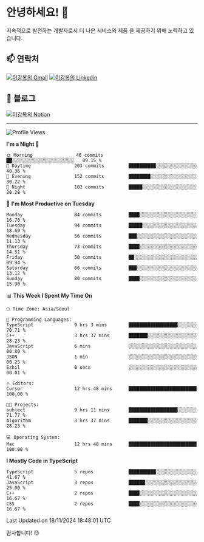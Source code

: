 # 안녕하세요! 👋

지속적으로 발전하는 개발자로서 더 나은 서비스와 제품
을 제공하기 위해 노력하고 있습니다.

## 📫 연락처
[![이강복의 Gmail](https://img.shields.io/badge/Gmail-D14836?style=for-the-badge&logo=gmail&logoColor=white)](mailto:pmmm114@gmail.com)
[![이강복의 Linkedin](https://img.shields.io/badge/LinkedIn-0077B5?style=for-the-badge&logo=linkedin&logoColor=white)](https://www.linkedin.com/in/lkb0297)

## 📝 블로그
[![이강복의 Notion](https://img.shields.io/badge/Notion-000000?style=for-the-badge&logo=notion&logoColor=white)](https://pmmm114.notion.site/)

---
<!--START_SECTION:waka-->
![Profile Views](http://img.shields.io/badge/Profile%20Views-1-blue)

**I'm a Night 🦉** 

```text
🌞 Morning                46 commits          ██░░░░░░░░░░░░░░░░░░░░░░░   09.15 % 
🌆 Daytime                203 commits         ██████████░░░░░░░░░░░░░░░   40.36 % 
🌃 Evening                152 commits         ████████░░░░░░░░░░░░░░░░░   30.22 % 
🌙 Night                  102 commits         █████░░░░░░░░░░░░░░░░░░░░   20.28 % 
```
📅 **I'm Most Productive on Tuesday** 

```text
Monday                   84 commits          ████░░░░░░░░░░░░░░░░░░░░░   16.70 % 
Tuesday                  94 commits          █████░░░░░░░░░░░░░░░░░░░░   18.69 % 
Wednesday                56 commits          ███░░░░░░░░░░░░░░░░░░░░░░   11.13 % 
Thursday                 73 commits          ████░░░░░░░░░░░░░░░░░░░░░   14.51 % 
Friday                   50 commits          ██░░░░░░░░░░░░░░░░░░░░░░░   09.94 % 
Saturday                 66 commits          ███░░░░░░░░░░░░░░░░░░░░░░   13.12 % 
Sunday                   80 commits          ████░░░░░░░░░░░░░░░░░░░░░   15.90 % 
```


📊 **This Week I Spent My Time On** 

```text
🕑︎ Time Zone: Asia/Seoul

💬 Programming Languages: 
TypeScript               9 hrs 3 mins        ██████████████████░░░░░░░   70.71 % 
C++                      3 hrs 37 mins       ███████░░░░░░░░░░░░░░░░░░   28.23 % 
JavaScript               6 mins              ░░░░░░░░░░░░░░░░░░░░░░░░░   00.80 % 
JSON                     1 min               ░░░░░░░░░░░░░░░░░░░░░░░░░   00.25 % 
Ezhil                    0 secs              ░░░░░░░░░░░░░░░░░░░░░░░░░   00.01 % 

🔥 Editors: 
Cursor                   12 hrs 48 mins      █████████████████████████   100.00 % 

🐱‍💻 Projects: 
subject                  9 hrs 11 mins       ██████████████████░░░░░░░   71.77 % 
Algorithm                3 hrs 37 mins       ███████░░░░░░░░░░░░░░░░░░   28.23 % 

💻 Operating System: 
Mac                      12 hrs 48 mins      █████████████████████████   100.00 % 
```

**I Mostly Code in TypeScript** 

```text
TypeScript               5 repos             ██████████░░░░░░░░░░░░░░░   41.67 % 
JavaScript               3 repos             ██████░░░░░░░░░░░░░░░░░░░   25.00 % 
C++                      2 repos             ████░░░░░░░░░░░░░░░░░░░░░   16.67 % 
CSS                      2 repos             ████░░░░░░░░░░░░░░░░░░░░░   16.67 % 
```




 Last Updated on 18/11/2024 18:48:01 UTC
<!--END_SECTION:waka-->

감사합니다! 😊
